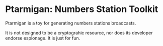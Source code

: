 # Ptarmigan: Numbers Station Toolkit

Ptarmigan is a toy for generating numbers stations broadcasts.

It is not designed to be a cryptograhic resource, nor does its developer endorse espionage. It is just for fun.